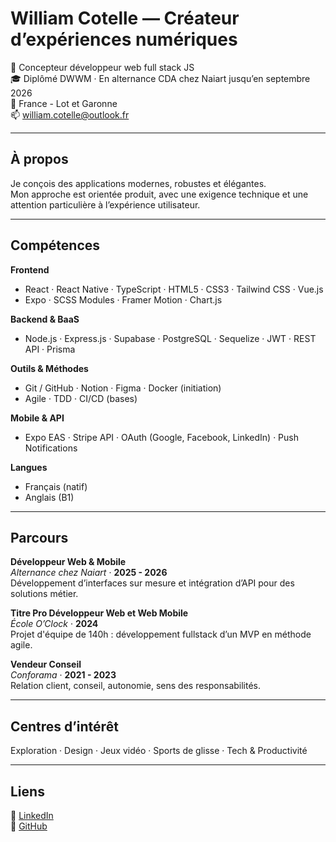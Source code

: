 # William Cotelle — Créateur d’expériences numériques

👤 Concepteur développeur web full stack JS                            
🎓 Diplômé DWWM · En alternance CDA chez Naiart jusqu’en septembre 2026  
📍 France - Lot et Garonne                                                                                                    
📫 william.cotelle@outlook.fr  

---

## À propos

Je conçois des applications modernes, robustes et élégantes.  
Mon approche est orientée produit, avec une exigence technique et une attention particulière à l’expérience utilisateur.  

---

## Compétences

**Frontend**  
- React · React Native · TypeScript · HTML5 · CSS3 · Tailwind CSS · Vue.js  
- Expo · SCSS Modules · Framer Motion · Chart.js  

**Backend & BaaS**  
- Node.js · Express.js · Supabase · PostgreSQL · Sequelize · JWT · REST API · Prisma

**Outils & Méthodes**  
- Git / GitHub · Notion · Figma · Docker (initiation)  
- Agile · TDD · CI/CD (bases)  

**Mobile & API**  
- Expo EAS · Stripe API · OAuth (Google, Facebook, LinkedIn) · Push Notifications  

**Langues**  
- Français (natif)  
- Anglais (B1)

---

## Parcours

**Développeur Web & Mobile**  
_Alternance chez Naiart_ · **2025 - 2026**  
Développement d’interfaces sur mesure et intégration d’API pour des solutions métier.

**Titre Pro Développeur Web et Web Mobile**  
_École O’Clock_ · **2024**  
Projet d'équipe de 140h : développement fullstack d’un MVP en méthode agile.

**Vendeur Conseil**  
_Conforama_ · **2021 - 2023**  
Relation client, conseil, autonomie, sens des responsabilités.

---

## Centres d’intérêt

Exploration · Design · Jeux vidéo · Sports de glisse · Tech & Productivité

---

## Liens

🔗 [LinkedIn](https://www.linkedin.com/in/william-cotelle-528897251/)  
🔗 [GitHub](https://github.com/WilliamCotelle)                                                                                


